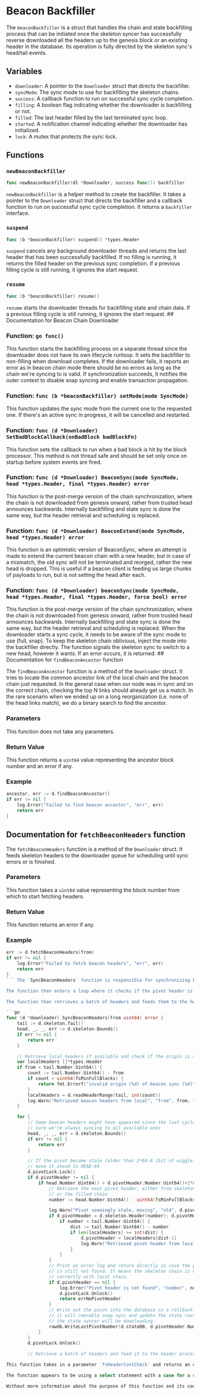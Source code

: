 # Beacon Backfiller

The `beaconBackfiller` is a struct that handles the chain and state backfilling process that can be initiated once the skeleton syncer has successfully reverse downloaded all the headers up to the genesis block or an existing header in the database. Its operation is fully directed by the skeleton sync's head/tail events.

## Variables

- `downloader`: A pointer to the `Downloader` struct that directs the backfiller.
- `syncMode`: The sync mode to use for backfilling the skeleton chains.
- `success`: A callback function to run on successful sync cycle completion.
- `filling`: A boolean flag indicating whether the downloader is backfilling or not.
- `filled`: The last header filled by the last terminated sync loop.
- `started`: A notification channel indicating whether the downloader has initialized.
- `lock`: A mutex that protects the sync lock.

## Functions

### `newBeaconBackfiller`

```go
func newBeaconBackfiller(dl *Downloader, success func()) backfiller
```

`newBeaconBackfiller` is a helper method to create the backfiller. It takes a pointer to the `Downloader` struct that directs the backfiller and a callback function to run on successful sync cycle completion. It returns a `backfiller` interface.

### `suspend`

```go
func (b *beaconBackfiller) suspend() *types.Header
```

`suspend` cancels any background downloader threads and returns the last header that has been successfully backfilled. If no filling is running, it returns the filled header on the previous sync completion. If a previous filling cycle is still running, it ignores the start request.

### `resume`

```go
func (b *beaconBackfiller) resume()
```

`resume` starts the downloader threads for backfilling state and chain data. If a previous filling cycle is still running, it ignores the start request. ## Documentation for Beacon Chain Downloader

### Function: `go func()`

This function starts the backfilling process on a separate thread since the downloader does not have its own lifecycle runloop. It sets the backfiller to non-filling when download completes. If the downloader fails, it reports an error as in beacon chain mode there should be no errors as long as the chain we're syncing to is valid. If synchronization succeeds, it notifies the outer context to disable snap syncing and enable transaction propagation.

### Function: `func (b *beaconBackfiller) setMode(mode SyncMode)`

This function updates the sync mode from the current one to the requested one. If there's an active sync in progress, it will be cancelled and restarted.

### Function: `func (d *Downloader) SetBadBlockCallback(onBadBlock badBlockFn)`

This function sets the callback to run when a bad block is hit by the block processor. This method is not thread safe and should be set only once on startup before system events are fired.

### Function: `func (d *Downloader) BeaconSync(mode SyncMode, head *types.Header, final *types.Header) error`

This function is the post-merge version of the chain synchronization, where the chain is not downloaded from genesis onward, rather from trusted head announces backwards. Internally backfilling and state sync is done the same way, but the header retrieval and scheduling is replaced.

### Function: `func (d *Downloader) BeaconExtend(mode SyncMode, head *types.Header) error`

This function is an optimistic version of BeaconSync, where an attempt is made to extend the current beacon chain with a new header, but in case of a mismatch, the old sync will not be terminated and reorged, rather the new head is dropped. This is useful if a beacon client is feeding us large chunks of payloads to run, but is not setting the head after each.

### Function: `func (d *Downloader) beaconSync(mode SyncMode, head *types.Header, final *types.Header, force bool) error`

This function is the post-merge version of the chain synchronization, where the chain is not downloaded from genesis onward, rather from trusted head announces backwards. Internally backfilling and state sync is done the same way, but the header retrieval and scheduling is replaced. When the downloader starts a sync cycle, it needs to be aware of the sync mode to use (full, snap). To keep the skeleton chain oblivious, inject the mode into the backfiller directly. The function signals the skeleton sync to switch to a new head, however it wants. If an error occurs, it is returned. ## Documentation for `findBeaconAncestor` function

The `findBeaconAncestor` function is a method of the `Downloader` struct. It tries to locate the common ancestor link of the local chain and the beacon chain just requested. In the general case when our node was in sync and on the correct chain, checking the top N links should already get us a match. In the rare scenario when we ended up on a long reorganization (i.e. none of the head links match), we do a binary search to find the ancestor.

### Parameters

This function does not take any parameters.

### Return Value

This function returns a `uint64` value representing the ancestor block number and an error if any.

### Example

```go
ancestor, err := d.findBeaconAncestor()
if err != nil {
    log.Error("Failed to find beacon ancestor", "err", err)
    return err
}
```

## Documentation for `fetchBeaconHeaders` function

The `fetchBeaconHeaders` function is a method of the `Downloader` struct. It feeds skeleton headers to the downloader queue for scheduling until sync errors or is finished.

### Parameters

This function takes a `uint64` value representing the block number from which to start fetching headers.

### Return Value

This function returns an error if any.

### Example

```go
err := d.fetchBeaconHeaders(from)
if err != nil {
    log.Error("Failed to fetch beacon headers", "err", err)
    return err
}
``` The `SyncBeaconHeaders` function is responsible for synchronizing beacon headers from the Ethereum network. It takes an argument `from` which is the block number from which to start syncing headers. If there are headers available locally, it retrieves them and checks if the `from` argument is valid. If the `from` argument is invalid, it returns an error. 

The function then enters a loop where it checks if the pivot header is stale. If it is, it retrieves the next pivot header from the skeleton chain or the filled chain. If the pivot header is not found, it returns an error. If the pivot header is found, it writes it to the database so that a rollback beyond it will re-enable snap sync and update the state root that the state syncer will be downloading.

The function then retrieves a batch of headers and feeds them to the header processor. If there are still headers to import, it loops and keeps pushing them. If there are no more headers to import and the pivot block is committed, it signals header sync termination. If the state sync is still going, it waits a bit for new headers and retries.

```go
func (d *downloader) SyncBeaconHeaders(from uint64) error {
	tail := d.skeleton.Tail()
	head, _, _, err := d.skeleton.Bounds()
	if err != nil {
		return err
	}

	// Retrieve local headers if available and check if the origin is valid
	var localHeaders []*types.Header
	if from < tail.Number.Uint64() {
		count := tail.Number.Uint64() - from
		if count > uint64(fsMinFullBlocks) {
			return fmt.Errorf("invalid origin (%d) of beacon sync (%d)", from, tail.Number)
		}
		localHeaders = d.readHeaderRange(tail, int(count))
		log.Warn("Retrieved beacon headers from local", "from", from, "count", count)
	}

	for {
		// Some beacon headers might have appeared since the last cycle, make
		// sure we're always syncing to all available ones
		head, _, _, err = d.skeleton.Bounds()
		if err != nil {
			return err
		}

		// If the pivot became stale (older than 2*64-8 (bit of wiggle room)),
		// move it ahead to HEAD-64
		d.pivotLock.Lock()
		if d.pivotHeader != nil {
			if head.Number.Uint64() > d.pivotHeader.Number.Uint64()+2*uint64(fsMinFullBlocks)-8 {
				// Retrieve the next pivot header, either from skeleton chain
				// or the filled chain
				number := head.Number.Uint64() - uint64(fsMinFullBlocks)

				log.Warn("Pivot seemingly stale, moving", "old", d.pivotHeader.Number, "new", number)
				if d.pivotHeader = d.skeleton.Header(number); d.pivotHeader == nil {
					if number < tail.Number.Uint64() {
						dist := tail.Number.Uint64() - number
						if len(localHeaders) >= int(dist) {
							d.pivotHeader = localHeaders[dist-1]
							log.Warn("Retrieved pivot header from local", "number", d.pivotHeader.Number, "hash", d.pivotHeader.Hash(), "latest", head.Number, "oldest", tail.Number)
						}
					}
				}
				// Print an error log and return directly in case the pivot header
				// is still not found. It means the skeleton chain is not linked
				// correctly with local chain.
				if d.pivotHeader == nil {
					log.Error("Pivot header is not found", "number", number)
					d.pivotLock.Unlock()
					return errNoPivotHeader
				}
				// Write out the pivot into the database so a rollback beyond
				// it will reenable snap sync and update the state root that
				// the state syncer will be downloading
				rawdb.WriteLastPivotNumber(d.stateDB, d.pivotHeader.Number.Uint64())
			}
		}
		d.pivotLock.Unlock()

		// Retrieve a batch of headers and feed it to the header processor ## Function: r(fsHeaderContCheck)

This function takes in a parameter `fsHeaderContCheck` and returns an error. It is not clear what the purpose of this function is without more context. 

The function appears to be using a select statement with a case for a channel `d.cancelCh`. If the cancel channel receives a value, the function returns an error with the message "errCanceled". 

Without more information about the purpose of this function and its context within the codebase, it is difficult to provide a more detailed explanation.